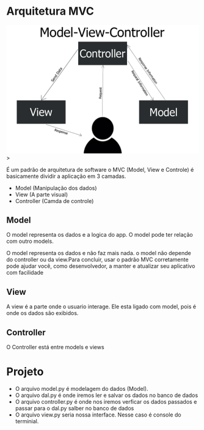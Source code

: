 <h1> Arquitetura MVC </h1>

![alt](./img/arquitetura_mvc.png.)>

<p>
É um padrão de arquitetura de software o MVC (Model, View e Controle) é basicamente dividir a aplicação em 3 camadas.

- Model (Manipulação dos dados)
- View (A parte visual)
- Controller (Camda de controle)
</p>

<h2>Model</h2>
O model representa os dados e a logica do app. O model pode ter relação com outro models.
<p>
O model representa os dados e não faz mais nada. o model não depende do controller ou da view.Para concluir, usar o padrão MVC corretamente pode ajudar você, como desenvolvedor, a manter e atualizar seu aplicativo com facilidade</p>

<h2>View</h2>
A view é a parte onde o usuario interage. Ele esta ligado com model, pois é onde os dados são exibidos.

<h2>Controller</h2>
O Controller está entre models e views

<h1>Projeto</h1>

- O arquivo model.py é modelagem do dados (Model).
- O arquivo dal.py é onde iremos ler e salvar os dados no banco de dados
- O arquivo controller.py é onde nos iremos verficar os dados passados e passar para o dal.py salber no banco de dados
- O arquivo view.py seria nossa interface. Nesse caso é console do terminial.
